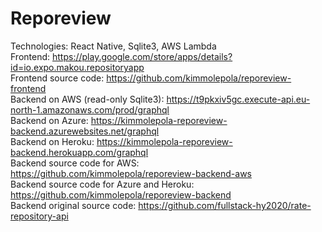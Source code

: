 # Reporeview

Technologies: React Native, Sqlite3, AWS Lambda <br />
Frontend: https://play.google.com/store/apps/details?id=io.expo.makou.repositoryapp <br />
Frontend source code: https://github.com/kimmolepola/reporeview-frontend <br />
Backend on AWS (read-only Sqlite3): https://t9pkxiv5gc.execute-api.eu-north-1.amazonaws.com/prod/graphql <br />
Backend on Azure: https://kimmolepola-reporeview-backend.azurewebsites.net/graphql <br />
Backend on Heroku: https://kimmolepola-reporeview-backend.herokuapp.com/graphql <br />
Backend source code for AWS: https://github.com/kimmolepola/reporeview-backend-aws <br />
Backend source code for Azure and Heroku: https://github.com/kimmolepola/reporeview-backend <br />
Backend original source code: https://github.com/fullstack-hy2020/rate-repository-api